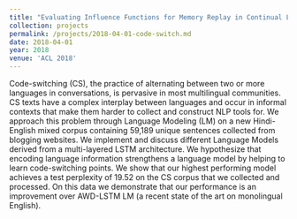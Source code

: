 ```yaml
---
title: "Evaluating Influence Functions for Memory Replay in Continual Learning"
collection: projects
permalink: /projects/2018-04-01-code-switch.md
date: 2018-04-01
year: 2018
venue: 'ACL 2018'
---
```


Code-switching (CS), the practice of alternating between two or more languages in
conversations, is pervasive in most multilingual communities. CS texts have a complex interplay between languages and occur in informal 
contexts that make them harder to collect and construct NLP tools for. We approach this problem through Language Modeling (LM) on a new Hindi-English mixed corpus 
containing 59,189 unique sentences collected from blogging websites. We implement and discuss different Language Models derived from a
multi-layered LSTM architecture. We hypothesize that encoding language information strengthens a language model by helping to learn code-switching points. We
show that our highest performing model achieves a test perplexity of 19.52 on the CS corpus that we collected and processed. On this data we demonstrate that
our performance is an improvement over AWD-LSTM LM (a recent state of the art on monolingual English).
